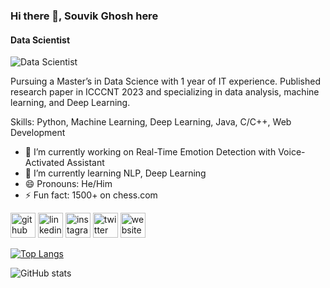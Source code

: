 ### Hi there 👋, Souvik Ghosh here
#### Data Scientist
![Data Scientist](https://wallpapercave.com/wp/wqK3rxi.jpg)

Pursuing a Master’s in Data Science with 1 year of IT experience. Published research paper in ICCCNT 2023 and
specializing in data analysis, machine learning, and Deep Learning.

Skills: Python, Machine Learning, Deep Learning, Java, C/C++, Web Development

- 🔭 I’m currently working on Real-Time Emotion Detection with Voice-Activated Assistant 
- 🌱 I’m currently learning NLP, Deep Learning 
- 😄 Pronouns: He/Him 
- ⚡ Fun fact: 1500+ on chess.com 


[<img src='https://cdn.jsdelivr.net/npm/simple-icons@3.0.1/icons/github.svg' alt='github' height='40'>](https://github.com/souvikghosh2000)  [<img src='https://cdn.jsdelivr.net/npm/simple-icons@3.0.1/icons/linkedin.svg' alt='linkedin' height='40'>](https://www.linkedin.com/in/https://www.linkedin.com/in/souvik-ghosh-779a94160//)  [<img src='https://cdn.jsdelivr.net/npm/simple-icons@3.0.1/icons/instagram.svg' alt='instagram' height='40'>](https://www.instagram.com/souvik_gossh/)  [<img src='https://cdn.jsdelivr.net/npm/simple-icons@3.0.1/icons/twitter.svg' alt='twitter' height='40'>](https://twitter.com/ghsouvik2000)  [<img src='https://cdn.jsdelivr.net/npm/simple-icons@3.0.1/icons/icloud.svg' alt='website' height='40'>](https://souvikghosh2000.github.io/Portfolio_Souvik/)  

[![Top Langs](https://github-readme-stats.vercel.app/api/top-langs/?username=souvikghosh2000)](https://github.com/anuraghazra/github-readme-stats)

![GitHub stats](https://github-readme-stats.vercel.app/api?username=souvikghosh2000&show_icons=true)  

